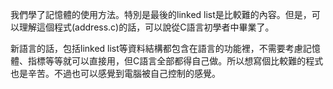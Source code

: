 我們學了記憶體的使用方法。特別是最後的linked list是比較難的內容。但是，可以理解這個程式(address.c)的話，可以說從C語言初學者中畢業了。

新語言的話，包括linked list等資料結構都包含在語言的功能裡，不需要考慮記憶體、指標等等就可以直接用，但C語言全部都得自己做。所以想寫個比較難的程式也是辛苦。不過也可以感覺到電腦被自己控制的感覺。
